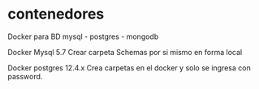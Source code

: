 # contenedores
Docker para BD mysql - postgres - mongodb


Docker Mysql 5.7 
Crear carpeta Schemas por si mismo en forma local

Docker postgres 12.4.x
Crea carpetas en el docker y solo se ingresa con password.

